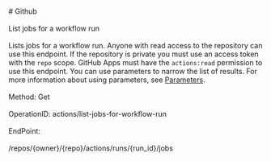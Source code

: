 <br>#     Github</br>
<br>List jobs for a workflow run</br>
<br>Lists jobs for a workflow run. Anyone with read access to the repository can use this endpoint. If the repository is private you must use an access token with the `repo` scope. GitHub Apps must have the `actions:read` permission to use this endpoint. You can use parameters to narrow the list of results. For more information about using parameters, see [Parameters](https://developer.github.com/v3/#parameters).</br>
<br>Method: Get</br>
<br>OperationID: actions/list-jobs-for-workflow-run</br>
<br>EndPoint:</br>
<br>/repos/{owner}/{repo}/actions/runs/{run_id}/jobs</br>
